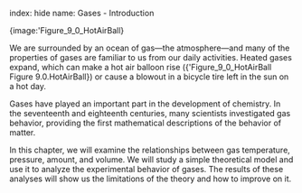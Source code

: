 index: hide
name: Gases - Introduction


{image:'Figure_9_0_HotAirBall}
        

We are surrounded by an ocean of gas—the atmosphere—and many of the properties of gases are familiar to us from our daily activities. Heated gases expand, which can make a hot air balloon rise ({'Figure_9_0_HotAirBall Figure 9.0.HotAirBall}) or cause a blowout in a bicycle tire left in the sun on a hot day.

Gases have played an important part in the development of chemistry. In the seventeenth and eighteenth centuries, many scientists investigated gas behavior, providing the first mathematical descriptions of the behavior of matter.

In this chapter, we will examine the relationships between gas temperature, pressure, amount, and volume. We will study a simple theoretical model and use it to analyze the experimental behavior of gases. The results of these analyses will show us the limitations of the theory and how to improve on it.
